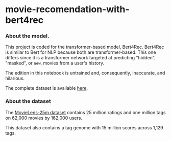 # movie-recomendation-with-bert4rec

### About the model.
This project is coded for the transformer-based model, Bert4Rec. Bert4Rec is similar to Bert for NLP because both are transformer-based. This one differs since it is a transformer network targeted at predicting "hidden", "masked", or `new`, movies from a user's history.

The edition in this notebook is untrained and, consequently, inaccurate, and hilarious.

The complete dataset is available [here](https://grouplens.org/datasets/movielens/25m/).

### About the dataset 
The [MovieLens-25m dataset](https://grouplens.org/datasets/movielens/25m/) contains 25 million ratings and one million tags on 62,000 movies by 162,000 users.

This dataset also contains a tag genome with 15 million scores across 1,129 tags.

